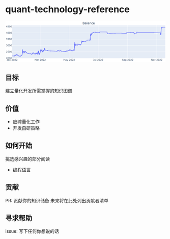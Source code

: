 # quant-technology-reference
![](./static/pnl-chart.png)

## 目标
建立量化开发所需掌握的知识图谱

## 价值
- 应聘量化工作
- 开发自研策略

## 如何开始
挑选感兴趣的部分阅读
- [编程语言](./programming-languages/README.md)

## 贡献
PR: 贡献你的知识储备
未来将在此处列出贡献者清单

## 寻求帮助
issue: 写下任何你想说的话